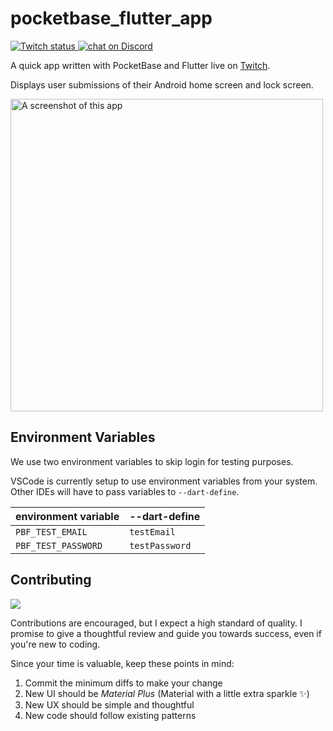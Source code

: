 # pocketbase_flutter_app

<a href="https://twitch.tv/lukepighetti">
    <img src="https://img.shields.io/twitch/status/lukepighetti?logo=twitch&logoColor=FFFFFF&label=Twitch&color=9C34A3" alt="Twitch status">
</a>
<a href="https://discord.gg/g84tgDYVnb">
    <img src="https://img.shields.io/discord/1014298178033557637?logo=discord&label=Discord&color=9C34A3&logoColor=FFFFFF" alt="chat on Discord">
</a>

A quick app written with PocketBase and Flutter live on [Twitch](https://twitch.tv/lukepighetti).

Displays user submissions of their Android home screen and lock screen.

<img height="500" src="doc/screenshot.png" title="A screenshot of this app"/>

## Environment Variables

We use two environment variables to skip login for testing purposes.

VSCode is currently setup to use environment variables from your system. Other IDEs will have to pass variables to `--dart-define`.

| environment variable | --dart-define  |
| -------------------- | -------------- |
| `PBF_TEST_EMAIL`     | `testEmail`    |
| `PBF_TEST_PASSWORD`  | `testPassword` |

## Contributing

<a href="https://github.com/lukepighetti/pocketbase_flutter_app/search?q=TODO" alt="TODOs">
    <img src="https://shields.io/github/search/lukepighetti/pocketbase_flutter_app/TODO?label=TODOs&color=9C34A3" />
</a>

Contributions are encouraged, but I expect a high standard of quality. I promise to give a thoughtful review and guide you towards success, even if you're new to coding.

Since your time is valuable, keep these points in mind:

1. Commit the minimum diffs to make your change
2. New UI should be _Material Plus_ (Material with a little extra sparkle ✨)
3. New UX should be simple and thoughtful
4. New code should follow existing patterns
